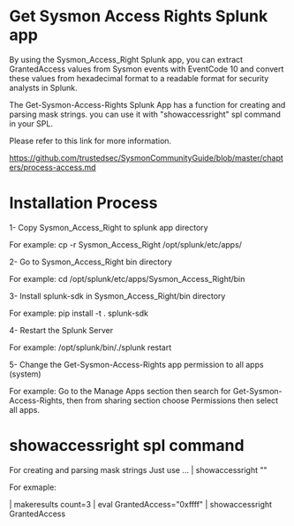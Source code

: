 # Get Sysmon Access Rights Splunk app
By using the Sysmon_Access_Right Splunk app, you can extract GrantedAccess values from Sysmon events with EventCode 10 and convert these values from hexadecimal format to a readable format for security analysts in Splunk.

The Get-Sysmon-Access-Rights Splunk App has a function for creating and parsing mask strings. you can use it with "showaccessright" spl command in your SPL.

Please refer to this link for more information.

https://github.com/trustedsec/SysmonCommunityGuide/blob/master/chapters/process-access.md

# Installation Process
1- Copy Sysmon_Access_Right to splunk app directory

For example: cp -r Sysmon_Access_Right /opt/splunk/etc/apps/ 

2- Go to Sysmon_Access_Right bin directory 

For example: cd /opt/splunk/etc/apps/Sysmon_Access_Right/bin

3- Install splunk-sdk in Sysmon_Access_Right/bin directory

For example: pip install -t . splunk-sdk

4- Restart the Splunk Server

For example: /opt/splunk/bin/./splunk restart

5- Change the Get-Sysmon-Access-Rights app permission to all apps (system)

For example: Go to the Manage Apps section then search for Get-Sysmon-Access-Rights, then from sharing section choose Permissions then select all apps.

# showaccessright spl command

For creating and parsing mask strings Just use ... | showaccessright "<field>"

For exmaple:

| makeresults count=3 
| eval GrantedAccess="0xffff" 
| showaccessright GrantedAccess
